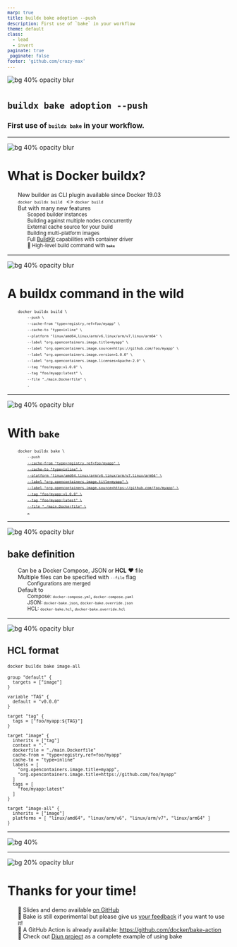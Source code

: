 ```yaml
---
marp: true
title: buildx bake adoption --push
description: First use of `bake` in your workflow
theme: default
class:
  - lead
  - invert
paginate: true
_paginate: false
footer: 'github.com/crazy-max'
---
```


<style scoped>
footer a { color: #404040; }
</style>
![bg 40% opacity blur](assets/docker.png)

# `buildx bake adoption --push`

### First use of `buildx bake` in your workflow.

---

<style scoped>
footer a { color: #404040; }
</style>
![bg 40% opacity blur](assets/docker.png)

# What is Docker buildx?

* New builder as CLI plugin available since Docker 19.03
* `docker buildx build ` <> `docker build` 
* But with many new features
  * Scoped builder instances
  * Building against multiple nodes concurrently
  * External cache source for your build
  * Building multi-platform images
  * Full [BuildKit](https://github.com/moby/buildkit) capabilities with container driver
  * :rocket: High-level build command with **`bake`**

<!-- Docker Buildx is a CLI plugin that extends the docker command with the full support of the features provided by Moby BuildKit builder toolkit -->
<!-- It provides the same user experience as docker build -->
<!-- But with many new features like creating scoped builder instances and building against multiple nodes concurrently -->
<!-- External cache source like the registry using a cache manifest, or local files, ... -->
<!-- Multi-platform images like `linux/amd64`, `linux/arm64` with a single command. No more operations with docker manifest. -->

---

<style scoped>
footer a { color: #404040; }
li { font-size: 90%; }
ul { list-style-type: none; }
</style>
![bg 40% opacity blur](assets/docker.png)

# A buildx command in the wild

* `docker buildx build \`
  * `--push \`
  * `--cache-from "type=registry,ref=foo/myapp" \`
  * `--cache-to "type=inline" \`
  * `--platform "linux/amd64,linux/arm/v6,linux/arm/v7,linux/arm64" \`
  * `--label "org.opencontainers.image.title=myapp" \`
  * `--label "org.opencontainers.image.source=https://github.com/foo/myapp" \`
  * `--label "org.opencontainers.image.version=1.0.0" \`
  * `--label "org.opencontainers.image.licenses=Apache-2.0" \`
  * `--tag "foo/myapp:v1.0.0" \`
  * `--tag "foo/myapp:latest" \`
  * `--file "./main.Dockerfile" \`
  * `.`

<!-- As usual to start a build we do this  -->
<!-- But hey we could use some external cache through Docker Hub! -->
<!-- Yeah I want to add support for more platforms -->
<!-- Ok let's add some annotations to be compliant with the OCI Image Format Specification -->
<!-- Tag it -->
<!-- Push it -->
<!-- Choose our Dockerfile -->
<!-- And the context -->

---

<style scoped>
footer a { color: #404040; }
li { font-size: 90%; }
ul { list-style-type: none; }
</style>
![bg 40% opacity blur](assets/docker.png)

# With `bake`

* `docker buildx bake \`
  * `--push`
  * ~~`--cache-from "type=registry,ref=foo/myapp" \`~~
  * ~~`--cache-to "type=inline" \`~~
  * ~~`--platform "linux/amd64,linux/arm/v6,linux/arm/v7,linux/arm64" \`~~
  * ~~`--label "org.opencontainers.image.title=myapp" \`~~
  * ~~`--label "org.opencontainers.image.source=https://github.com/foo/myapp" \`~~
  * ~~`--tag "foo/myapp:v1.0.0" \`~~
  * ~~`--tag "foo/myapp:latest" \`~~
  * ~~`--file "./main.Dockerfile" \`~~
  * ~~`.`~~

<!-- As you can see bake will remove all the constraint related to the flags that we need for our build. -->
<!-- Also you don't actually need --push as well but we recommend it as it is a simple way to switch in command line in your CI for example (PR vs master branch) -->

---

<style scoped>
footer a { color: #404040; }
</style>
![bg 40% opacity blur](assets/docker.png)

## bake definition

* Can be a Docker Compose, JSON or **HCL** :heart: file
* Multiple files can be specified with `--file` flag
  * Configurations are merged
* Default to
  * Compose: `docker-compose.yml`, `docker-compose.yaml`
  * JSON: `docker-bake.json`, `docker-bake.override.json`
  * HCL: `docker-bake.hcl`, `docker-bake.override.hcl`

<!-- With bake we want to let the users define project specific reusable build flows that can then be easily invoked by anyone using a definition file. -->
<!-- Yeah HCL that's the way x) -->
<!-- Merged with the specified order -->
<!-- Default to the following if not specified -->

---

<style scoped>
footer a { color: #404040; }
code { font-size: 70%; }
</style>
![bg 40% opacity blur](assets/docker.png)

## HCL format

`docker buildx bake image-all`

```hcl
group "default" {
  targets = ["image"]
}

variable "TAG" {
  default = "v0.0.0"
}

target "tag" {
  tags = ["foo/myapp:${TAG}"]
}

target "image" {
  inherits = ["tag"]
  context = "."
  dockerfile = "./main.Dockerfile"
  cache-from = "type=registry,ref=foo/myapp"
  cache-to = "type=inline"
  labels = [
    "org.opencontainers.image.title=myapp",
    "org.opencontainers.image.title=https://github.com/foo/myapp"
  ]
  tags = [
    "foo/myapp:latest"
  ]
}

target "image-all" {
  inherits = ["image"]
  platforms = [ "linux/amd64", "linux/arm/v6", "linux/arm/v7", "linux/arm64" ]
}
```

<!-- HCL adds support for custom build rules allowing better code reuse and different target groups. -->
<!-- A target reflects a single "docker build" invocation with the same options that you would specify for docker build. A group is a grouping of targets. -->
<!-- A group can specify its list of targets with the targets option. A target can inherit build options by setting the inherits option to the list of targets or groups to inherit from. -->
<!-- Multiple files can include the same target and final build options will be determined by merging them together. -->
<!-- Similar to how Terraform provides a way to define variables, the HCL file format also supports variable block definitions. These can be used to define variables with values provided by the current environment or a default value when unset. -->
<!-- A set of generally useful functions provided by go-cty are available for use in HCL files. In addition, user defined functions are also supported. -->

---

<style scoped>
footer a { color: #404040; }
</style>
![bg 40%](assets/demo-time.jpg)

<!-- Let's jump to the demo! -->
<!-- Prints the resulting options of the targets desired to be built -->
<!-- Override target configurations from command line. -->

---

<style scoped>
footer a { color: #404040; }
</style>
![bg 20% opacity blur](https://avatars1.githubusercontent.com/u/1951866?v=4)

# Thanks for your time!

* :newspaper: Slides and demo available [on GitHub](https://github.com/crazy-max/docker-buildx-bake-demo)
* :test_tube: Bake is still experimental but please give us [your feedback](https://github.com/docker/buildx/issues) if you want to use it!
* :rocket: A GitHub Action is already available: https://github.com/docker/bake-action
* :whale: Check out [Diun project](https://github.com/crazy-max/diun) as a complete example of using bake

<!-- The design of bake is in very early stages and we are looking for feedback from users -->
